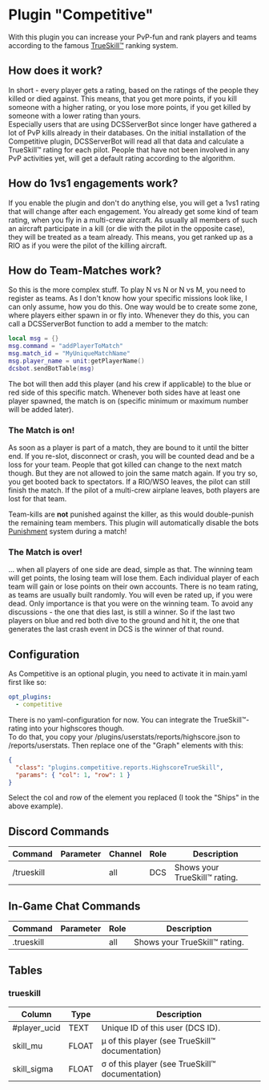 # Plugin "Competitive"
With this plugin you can increase your PvP-fun and rank players and teams according to the famous 
[TrueSkill™️](http://research.microsoft.com/en-us/projects/trueskill) ranking system.

## How does it work?
In short - every player gets a rating, based on the ratings of the people they killed or died against. This means,
that you get more points, if you kill someone with a higher rating, or you lose more points, if you get killed by someone
with a lower rating than yours.<br>
Especially users that are using DCSServerBot since longer have gathered a lot of PvP kills already in their databases.
On the initial installation of the Competitive plugin, DCSServerBot will read all that data and calculate a TrueSkill™️
rating for each pilot. People that have not been involved in any PvP activities yet, will get a default rating 
according to the algorithm.

## How do 1vs1 engagements work?
If you enable the plugin and don't do anything else, you will get a 1vs1 rating that will change after each engagement. 
You already get some kind of team rating, when you fly in a multi-crew aircraft. As usually all members of such an 
aircraft participate in a kill (or die with the pilot in the opposite case), they will be treated as a team already. 
This means, you get ranked up as a RIO as if you were the pilot of the killing aircraft.

## How do Team-Matches work?
So this is the more complex stuff. To play N vs N or N vs M, you need to register as teams. As I don't know how your 
specific missions look like, I can only assume, how you do this. One way would be to create some zone, where players
either spawn in or fly into. Whenever they do this, you can call a DCSServerBot function to add a member to the match:
```lua
local msg = {}
msg.command = "addPlayerToMatch"
msg.match_id = "MyUniqueMatchName"
msg.player_name = unit:getPlayerName()
dcsbot.sendBotTable(msg)
```
The bot will then add this player (and his crew if applicable) to the blue or red side of this specific match.
Whenever both sides have at least one player spawned, the match is on (specific minimum or maximum number will be added
later).

### The Match is on!
As soon as a player is part of a match, they are bound to it until the bitter end. If you re-slot, disconnect or crash,
you will be counted dead and be a loss for your team. People that got killed can change to the next match though. But
they are not allowed to join the same match again. If you try so, you get booted back to spectators.
If a RIO/WSO leaves, the pilot can still finish the match. If the pilot of a multi-crew airplane leaves, both players
are lost for that team.

Team-kills are **not** punished against the killer, as this would double-punish the remaining team members. This plugin
will automatically disable the bots [Punishment](../punishment/README.md) system during a match! 

### The Match is over!
... when all players of one side are dead, simple as that. The winning team will get points, the losing team will lose
them. Each individual player of each team will gain or lose points on their own accounts. There is no team rating, 
as teams are usually built randomly. You will even be rated up, if you were dead. Only importance is that
you were on the winning team.
To avoid any discussions - the one that dies last, is still a winner. So if the last two players on blue and red both
dive to the ground and hit it, the one that generates the last crash event in DCS is the winner of that round.

## Configuration
As Competitive is an optional plugin, you need to activate it in main.yaml first like so:
```yaml
opt_plugins:
  - competitive
```

There is no yaml-configuration for now. You can integrate the TrueSkill™️-rating into your highscores though.<br>
To do that, you copy your /plugins/userstats/reports/highscore.json to /reports/userstats. Then replace one of the
"Graph" elements with this: 
```json
{
  "class": "plugins.competitive.reports.HighscoreTrueSkill",
  "params": { "col": 1, "row": 1 }
}
```
Select the col and row of the element you replaced (I took the "Ships" in the above example).


## Discord Commands
| Command         | Parameter           | Channel       | Role                  | Description                     |
|-----------------|---------------------|---------------|-----------------------|---------------------------------|
| /trueskill      |                     | all           | DCS                   | Shows your TrueSkill™️ rating.  |

## In-Game Chat Commands
| Command    | Parameter | Role      | Description                     |
|------------|-----------|-----------|---------------------------------|
| .trueskill |           | all       | Shows your TrueSkill™️ rating.  |

## Tables
### trueskill
| Column       | Type  | Description                                       |
|--------------|-------|---------------------------------------------------|
| #player_ucid | TEXT  | Unique ID of this user (DCS ID).                  |
| skill_mu     | FLOAT | μ of this player (see TrueSkill™️ documentation)  |
| skill_sigma  | FLOAT | σ of this player (see TrueSkill™️ documentation)  |
